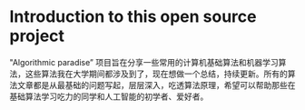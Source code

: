 # Introduction to this open source project

"Algorithmic paradise” 项目旨在分享一些常用的计算机基础算法和机器学习算法，这些算法我在大学期间都涉及到了，现在想做一个总结，持续更新。所有的算法文章都是从最基础的问题写起，层层深入，吃透算法原理，希望可以帮助那些在基础算法学习吃力的同学和人工智能的初学者、爱好者。